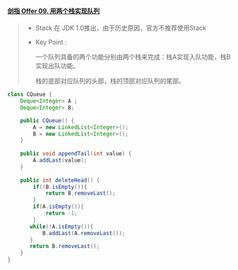 #### [剑指 Offer 09. 用两个栈实现队列](https://leetcode-cn.com/problems/yong-liang-ge-zhan-shi-xian-dui-lie-lcof/)

> - Stack 在 JDK 1.0推出，由于历史原因，官方不推荐使用Stack
>
> - Key Point : 
>
>   一个队列具备的两个功能分别由两个栈来完成：栈A实现入队功能，栈B实现出队功能。
>
>   栈的底部对应队列的头部，栈的顶部对应队列的尾部。

```java
class CQueue {
    Deque<Integer> A ;
    Deque<Integer> B;

    public CQueue() {
        A = new LinkedList<Integer>();
        B = new LinkedList<Integer>();
    }
    
    public void appendTail(int value) {
        A.addLast(value);
    }
    
    public int deleteHead() {
        if(!B.isEmpty()){
            return B.removeLast();
        }
        if(A.isEmpty()){
            return -1;
        }
       while(!A.isEmpty()){
           B.addLast(A.removeLast());
       }
       return B.removeLast();
    }
}
```

